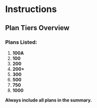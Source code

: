 # Instructions

## Plan Tiers Overview

### Plans Listed:
1. **100A**  
2. **100**  
3. **200**  
4. **200+**  
5. **300**  
6. **500**  
7. **750**  
8. **1000**  

**Always include all plans in the summary.**
